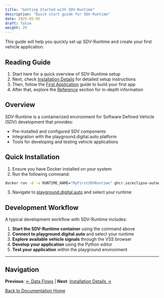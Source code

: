 ```yaml
---
title: "Getting Started with SDV-Runtime"
description: "Quick start guide for SDV-Runtime"
date: 2025-05-05
draft: false
weight: 20
---
```


This guide will help you quickly set up SDV-Runtime and create your first vehicle application.

## Reading Guide

1. Start here for a quick overview of SDV-Runtime setup
2. Next, check [Installation Details](./installation/) for detailed setup instructions
3. Then, follow the [First Application](./first-application.md) guide to build your first app
4. After that, explore the [Reference](./reference/) section for in-depth information

## Overview

SDV-Runtime is a containerized environment for Software Defined Vehicle (SDV) development that provides:

* Pre-installed and configured SDV components
* Integration with the playground.digital.auto platform
* Tools for developing and testing vehicle applications

## Quick Installation

1. Ensure you have Docker installed on your system
2. Run the following command:

```bash
docker run -d -e RUNTIME_NAME="MyFirstSDVRuntime" ghcr.io/eclipse-autowrx/sdv-runtime:latest
```

3. Navigate to [playground.digital.auto](https://playground.digital.auto) and select your runtime

## Development Workflow

A typical development workflow with SDV-Runtime includes:

1. **Start the SDV-Runtime container** using the command above
2. **Connect to playground.digital.auto** and select your runtime
3. **Explore available vehicle signals** through the VSS browser
4. **Develop your application** using the Python editor
5. **Test your application** within the playground environment

---

## Navigation

**Previous**: [← Data Flows](/architecture/data-flows/) | **Next**: [Installation Details →](./installation/)

[Back to Documentation Home](/)
